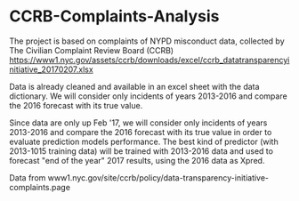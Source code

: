 # CCRB-Complaints-Analysis

The project is based on complaints of NYPD misconduct data, collected by The Civilian Complaint Review Board (CCRB) https://www1.nyc.gov/assets/ccrb/downloads/excel/ccrb_datatransparencyinitiative_20170207.xlsx

Data is already cleaned and available in an excel sheet with the data dictionary. We will consider only incidents of years 2013-2016 and compare the 2016 forecast with its true value.

Since data are only up Feb '17, we will consider only incidents of years 2013-2016 and compare the 2016 forecast with its true value in order to evaluate prediction models performance. The best kind of predictor (with 2013-1015 training data) will be trained with 2013-2016 data and used to forecast "end of the year" 2017 results, using the 2016 data as Xpred.

Data from www1.nyc.gov/site/ccrb/policy/data-transparency-initiative-complaints.page
